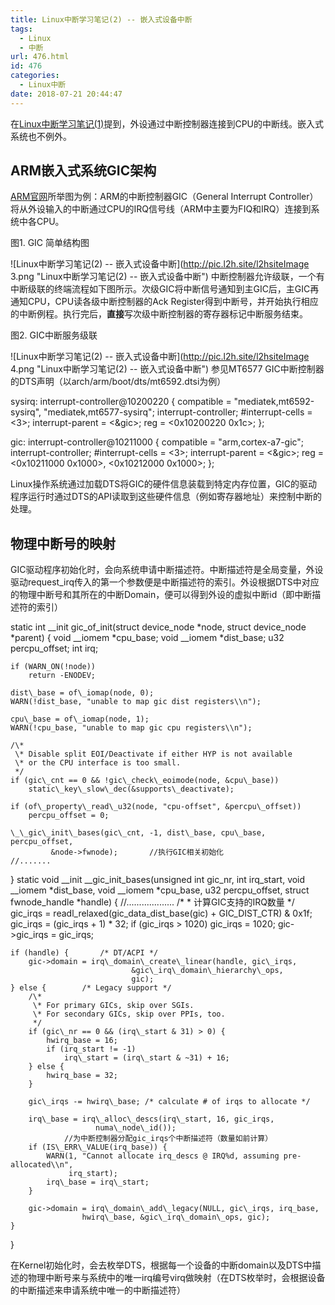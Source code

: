 ```yaml
---
title: Linux中断学习笔记(2) -- 嵌入式设备中断
tags:
  - Linux
  - 中断
url: 476.html
id: 476
categories:
  - Linux中断
date: 2018-07-21 20:44:47
---
```


在[Linux中断学习笔记(1)](http://l2h.site/linux-interrupt-1/)提到，外设通过中断控制器连接到CPU的中断线。嵌入式系统也不例外。

ARM嵌入式系统GIC架构
-------------

[ARM官网](http://infocenter.arm.com/help/index.jsp?topic=/com.arm.doc.dai0176c/ar01s03s01.html)所举图为例：ARM的中断控制器GIC（General Interrupt Controller）将从外设输入的中断通过CPU的IRQ信号线（ARM中主要为FIQ和IRQ）连接到系统中各CPU。

图1\. GIC 简单结构图

![Linux中断学习笔记(2) -- 嵌入式设备中断](http://pic.l2h.site/l2hsiteImage 3.png "Linux中断学习笔记(2) -- 嵌入式设备中断") 中断控制器允许级联，一个有中断级联的终端流程如下图所示。次级GIC将中断信号通知到主GIC后，主GIC再通知CPU，CPU读各级中断控制器的Ack Register得到中断号，并开始执行相应的中断例程。执行完后，**直接**写次级中断控制器的寄存器标记中断服务结束。

图2\. GIC中断服务级联

![Linux中断学习笔记(2) -- 嵌入式设备中断](http://pic.l2h.site/l2hsiteImage 4.png "Linux中断学习笔记(2) -- 嵌入式设备中断") 参见MT6577 GIC中断控制器的DTS声明（以arch/arm/boot/dts/mt6592.dtsi为例）

sysirq: interrupt-controller@10200220 {
    compatible = "mediatek,mt6592-sysirq", "mediatek,mt6577-sysirq";
    interrupt-controller;
    #interrupt-cells = <3>;
    interrupt-parent = <&gic>;
    reg = <0x10200220 0x1c>;
};

gic: interrupt-controller@10211000 {
    compatible = "arm,cortex-a7-gic";
    interrupt-controller;
    #interrupt-cells = <3>;
    interrupt-parent = <&gic>;
    reg = <0x10211000 0x1000>,
          <0x10212000 0x1000>;
};

Linux操作系统通过加载DTS将GIC的硬件信息装载到特定内存位置，GIC的驱动程序运行时通过DTS的API读取到这些硬件信息（例如寄存器地址）来控制中断的处理。

物理中断号的映射
--------

GIC驱动程序初始化时，会向系统申请中断描述符。中断描述符是全局变量，外设驱动request_irq传入的第一个参数便是中断描述符的索引。外设根据DTS中对应的物理中断号和其所在的中断Domain，便可以得到外设的虚拟中断id（即中断描述符的索引）

static int __init
gic\_of\_init(struct device\_node \*node, struct device\_node \*parent)
{
    void \_\_iomem *cpu\_base;
    void \_\_iomem *dist\_base;
    u32 percpu_offset;
    int irq;

    if (WARN_ON(!node))
        return -ENODEV;

    dist\_base = of\_iomap(node, 0);
    WARN(!dist_base, "unable to map gic dist registers\\n");

    cpu\_base = of\_iomap(node, 1);
    WARN(!cpu_base, "unable to map gic cpu registers\\n");

    /\*
     \* Disable split EOI/Deactivate if either HYP is not available
     \* or the CPU interface is too small.
     */
    if (gic\_cnt == 0 && !gic\_check\_eoimode(node, &cpu\_base))
        static\_key\_slow\_dec(&supports\_deactivate);

    if (of\_property\_read\_u32(node, "cpu-offset", &percpu\_offset))
        percpu_offset = 0;

    \_\_gic\_init\_bases(gic\_cnt, -1, dist\_base, cpu\_base, percpu_offset,
             &node->fwnode);       //执行GIC相关初始化
    //.......
}
static void \_\_init \_\_gic\_init\_bases(unsigned int gic\_nr, int irq\_start,
			   void \_\_iomem \*dist\_base, void \_\_iomem \*cpu\_base,
			   u32 percpu\_offset, struct fwnode\_handle *handle)
{
	//...................
	/\*
	 \* 计算GIC支持的IRQ数量
	 */
	gic\_irqs = readl\_relaxed(gic\_data\_dist\_base(gic) + GIC\_DIST_CTR) & 0x1f;
	gic\_irqs = (gic\_irqs + 1) * 32;
	if (gic_irqs > 1020)
		gic_irqs = 1020;
	gic->gic\_irqs = gic\_irqs;

	if (handle) {		/* DT/ACPI */
		gic->domain = irq\_domain\_create\_linear(handle, gic\_irqs,
						       &gic\_irq\_domain\_hierarchy\_ops,
						       gic);
	} else {		/* Legacy support */
		/\*
		 \* For primary GICs, skip over SGIs.
		 \* For secondary GICs, skip over PPIs, too.
		 */
		if (gic\_nr == 0 && (irq\_start & 31) > 0) {
			hwirq_base = 16;
			if (irq_start != -1)
				irq\_start = (irq\_start & ~31) + 16;
		} else {
			hwirq_base = 32;
		}

		gic\_irqs -= hwirq\_base; /* calculate # of irqs to allocate */

		irq\_base = irq\_alloc\_descs(irq\_start, 16, gic_irqs,
					   numa\_node\_id());
                //为中断控制器分配gic_irqs个中断描述符（数量如前计算）
		if (IS\_ERR\_VALUE(irq_base)) {
			WARN(1, "Cannot allocate irq_descs @ IRQ%d, assuming pre-allocated\\n",
			     irq_start);
			irq\_base = irq\_start;
		}

		gic->domain = irq\_domain\_add\_legacy(NULL, gic\_irqs, irq_base,
					hwirq\_base, &gic\_irq\_domain\_ops, gic);
	}

}

在Kernel初始化时，会去枚举DTS，根据每一个设备的中断domain以及DTS中描述的物理中断号来与系统中的唯一irq编号virq做映射（在DTS枚举时，会根据设备的中断描述来申请系统中唯一的中断描述符）